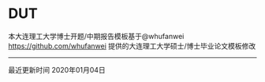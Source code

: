 # DUT
本大连理工大学博士开题/中期报告模板基于@whufanwei https://github.com/whufanwei 提供的大连理工大学硕士/博士毕业论文模板修改
- - - - - - - - - 
最近更新时间
2020年01月04日

